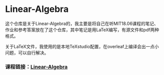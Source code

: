 # Linear-Algebra
  这个仓库是关于Linear-Algebra的，我主要是将自己在听MIT18.06课程的笔记、作业和参考答案放在了这个仓库，其中笔记是用LaTeX编写，有源文件和pdf两种格式。
  
  关于LaTeX文件，我使用的是本地TeXstudio配置，在overleaf上编译会出一点小问题，可以自行解决。
  
### 课程链接：[Linear-Algebra](https://www.bilibili.com/video/BV13Y4y1q7ZE/?spm_id_from=333.1007.top_right_bar_window_custom_collection.content.click)
